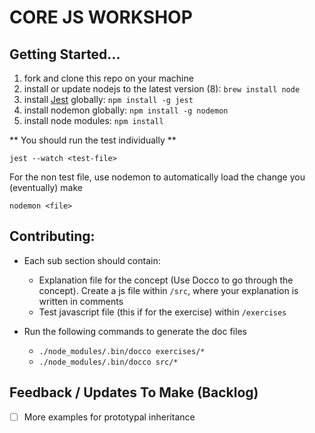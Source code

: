 # CORE JS WORKSHOP

## Getting Started...

1. fork and clone this repo on your machine
2. install or update nodejs to the latest version (8): `brew install node`
3. install [Jest](https://facebook.github.io/jest/) globally: `npm install -g jest`
4. install nodemon globally: `npm install -g nodemon`
5. install node modules: `npm install`

** You should run the test individually **

`jest --watch <test-file>`

For the non test file, use nodemon to automatically load the change you (eventually) make

```
nodemon <file>
```

## Contributing:

- Each sub section should contain:

  - Explanation file for the concept (Use Docco to go through the concept). Create a js file within `/src`, where your explanation is written in comments
  - Test javascript file (this if for the exercise) within `/exercises`

- Run the following commands to generate the doc files
  - `./node_modules/.bin/docco exercises/*`
  - `./node_modules/.bin/docco src/*`

## Feedback / Updates To Make (Backlog)

- [ ] More examples for prototypal inheritance
